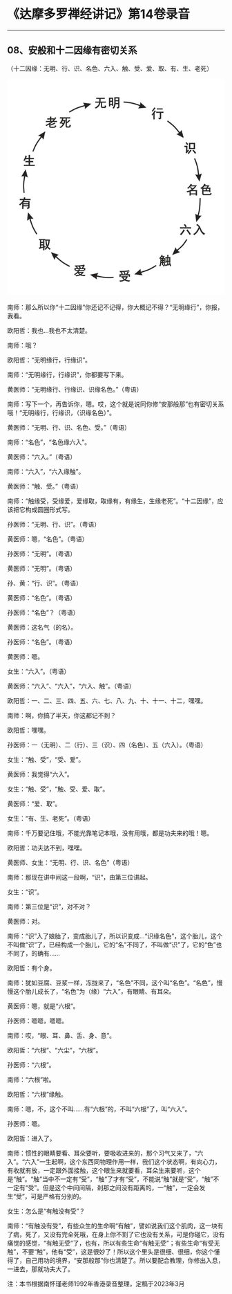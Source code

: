 # 《达摩多罗禅经讲记》第14卷录音

------

## 08、安般和十二因缘有密切关系

（十二因缘：无明、行、识、名色、六入、触、受、爱、取、有、生、老死）

![img](08%E3%80%81%E5%AE%89%E8%88%AC%E5%92%8C%E5%8D%81%E4%BA%8C%E5%9B%A0%E7%BC%98%E6%9C%89%E5%AF%86%E5%88%87%E5%85%B3%E7%B3%BB/14-1.png)

南师：那么所以你“十二因缘”你还记不记得，你大概记不得？“无明缘行”，你报，我看。

欧阳哲：我也…我也不太清楚。

南师：哦？

欧阳哲：“无明缘行，行缘识”。

南师：“无明缘行，行缘识”，你都要写下来。

黄医师：“无明缘行、行缘识、识缘名色。”（粤语）

南师：写下一个，再告诉你，嗯。哎，这个就是说同你修“安那般那”也有密切关系哦！“无明缘行，行缘识，（识缘名色）”。

黄医师：“无明、行、识、名色、受。”（粤语）

南师：“名色”，“名色缘六入”。

黄医师：“六入。”（粤语）

南师：“六入”，“六入缘触”。

黄医师：“触、受。”（粤语）

南师：“触缘受，受缘爱，爱缘取，取缘有，有缘生，生缘老死”。“十二因缘”，应该把它构成圆圈形式写。

孙医师：“无明、行、识”。（粤语）

黄医师：嗯，“名色”。（粤语）

孙医师：“无明”。（粤语）

黄医师：“无明”。（粤语）

孙、黄：“行、识”。（粤语）

黄医师：“名色”。（粤语）

孙医师：“名色”？（粤语）

黄医师：这名气（的名）。

孙医师：“名色”。（粤语）

黄医师：嗯。

女生：“六入”。（粤语）

黄医师：“六入”、“六入”，“六入、触”。（粤语）

欧阳哲：一、二、三、四、五、六、七、八、九、十、十一、十二，嘿嘿。

南师：啊，你搞了半天，你这都记不到？

欧阳哲：嘿嘿。

孙医师：一（无明）、二（行）、三（识）、四（名色）、五（六入）。（粤语）

女生：“触、受”，“受、爱”。

黄医师：我觉得“六入”。

女生：“触、受”，“触、受、爱、取”。

黄医师：“爱、取”。

女生：“有、生、老死”。（粤语）

南师：千万要记住哦，不能光靠笔记本哦，没有用哦，都是功夫来的哦！嗯。

欧阳哲：功夫达不到，嘿嘿。

黄医师、女生：“无明、行、识、名色”（粤语）

南师：那现在讲中间这一段啊，“识”，由第三位讲起。

女生：“识”。

南师：第三位是“识”，对不对？

黄医师：对。

南师：“识”入了娘胎了，变成胎儿了，所以识变成…“识缘名色”，这个胎儿，这个不叫做“识”了，已经构成一个胎儿，它的“名”不同了，不叫做“识”了，它的“色”也不同了，的确有……

欧阳哲：有个身。

南师：犹如豆腐、豆浆一样，冻拢来了，“名色”不同，这个叫“名色”。“名色”，慢慢这个胎儿成长了，“名色”为（缘）“六入”，有眼睛、有耳朵。

黄医师：嗯，就是“六根”。

孙医师：嗯嗯，嗯嗯。

南师：哎，“眼、耳、鼻、舌、身、意”。

欧阳哲：“六根”、“六尘”，“六根”。

孙医师：“六根”。

南师：“六根”啦。

欧阳哲：“六根”缘触。

南师：嗯，不，这个不叫……有“六根”的，不叫“六根”了，叫“六入”。

孙医师：嗯。

欧阳哲：进入了。

南师：惯性的眼睛要看、耳朵要听，要吸收进来的，那个习气又来了，“六入”。“六入”一生起啊，这个东西同物理作用一样，我们这个状态啊，有向心力，有收就有放，一定跟外面接触，这个眼生来就要看，耳朵生来要听，这个是“触”。“触”当中不一定有“受”，“触”了才有“受”，不能说“触”就是“受”，“触”不一定有“受”。但是这个中间间隔，刹那之间没有距离的，一“触”，一定会发生“受”，可是严格有分别的。

女生：怎么是“有触没有受”？

南师：“有触没有受”，有些众生的生命啊“有触”，譬如说我们这个肌肉，这一块有了病，死了，又没有完全死哦，在身上你不割了它也没有关系，可是你碰它，没有痛觉的感觉，“有触无受”了，也有，所以有些生命“有触无受”；有些生命“有受无触”，不要“触”，他有“受”，这是很妙了！所以这个里头是很细、很细，你这个懂得了，自己用功的境界，“安那般那”你也清楚了。所以要配合教理，你修出入息，一进去，那就功夫大了。

注：本书根据南怀瑾老师1992年香港录音整理，定稿于2023年3月

